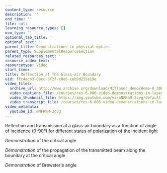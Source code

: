 ```yaml
---
content_type: resource
description: ''
end_time: ''
file: null
learning_resource_types: []
ocw_type: ''
optional_tab_title: ''
optional_text: ''
parent_title: Demonstrations in physical optics
parent_type: SupplementalResourceSection
related_resources_text: ''
resource_index_text: ''
resourcetype: Video
start_time: ''
title: Reflection at The Glass-air Boundary
uid: ffc4acb3-08cc-5f2f-c8e8-ceb5d255e19e
video_files:
  archive_url: http://www.archive.org/download/MITlaser_demo/demo-8_300k.mp4
  video_captions_file: /courses/res-6-006-video-demonstrations-in-lasers-and-optics-spring-2008/e83d8f2c21e95d778bb08f8752f76af6_mNFRaM-2cvg.vtt
  video_thumbnail_file: https://img.youtube.com/vi/mNFRaM-2cvg/default.jpg
  video_transcript_file: /courses/res-6-006-video-demonstrations-in-lasers-and-optics-spring-2008/c874840b9feca024729d57c2bd359f4c_mNFRaM-2cvg.pdf
video_metadata:
  youtube_id: mNFRaM-2cvg
---
```


Reflection and transmission at a glass-air boundary as a function of angle of incidence (0-90º) for different states of polarization of the incident light

_Demonstration_ of the critical angle

_Demonstration_ of the propagation of the transmitted beam along the boundary at the critical angle

_Demonstration_ of Brewster's angle



